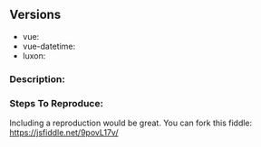 ## Versions
- vue:
- vue-datetime:
- luxon:

### Description:

### Steps To Reproduce:

Including a reproduction would be great. You can fork this fiddle: https://jsfiddle.net/9povL17v/

